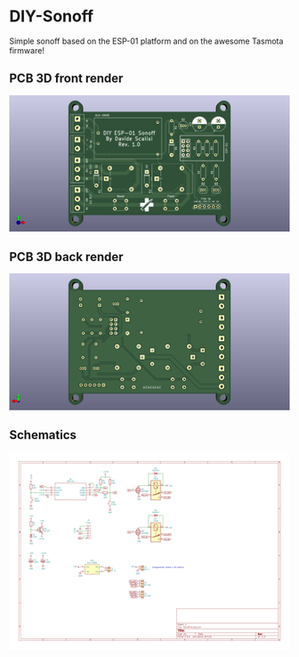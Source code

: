 # DIY-Sonoff
Simple sonoff based on the ESP-01 platform and on the awesome Tasmota firmware!

## PCB 3D front render
![Circuit](Screenshot/Front.png "Front")

## PCB 3D back render
![Circuit](Screenshot/Back.png "Back")

## Schematics
![Circuit](Screenshot/Circuit.png "Schematics")
